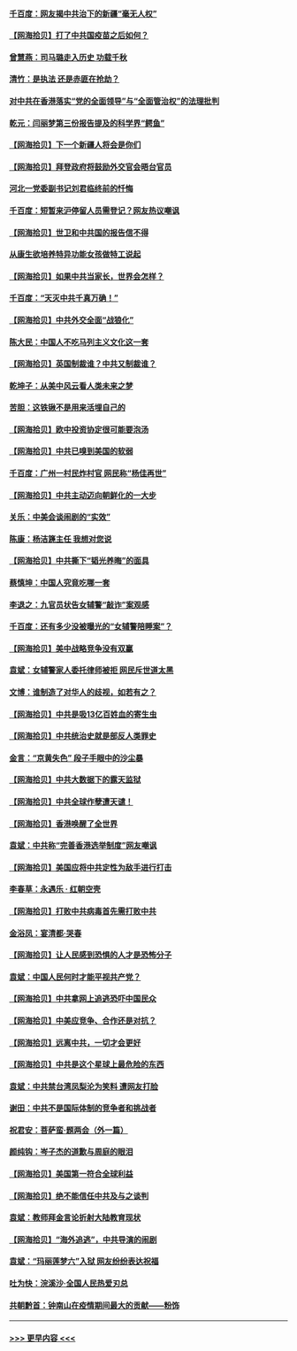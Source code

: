#### [千百度：网友揭中共治下的新疆“毫无人权”](../pages/nsc993/n12858385.md?t=04051601) 
#### [【网海拾贝】打了中共国疫苗之后如何？](../pages/nsc993/n12857866.md?t=04051601) 
#### [曾慧燕：司马璐走入历史 功载千秋](../pages/nsc993/n12856996.md?t=04051601) 
#### [清竹：是执法 还是赤匪在抢劫？](../pages/nsc993/n12856952.md?t=04051601) 
#### [对中共在香港落实“党的全面领导”与“全面管治权”的法理批判](../pages/nsc993/n12856929.md?t=04051601) 
#### [乾元：闫丽梦第三份报告提及的科学界“鳄鱼”](../pages/nsc993/n12855985.md?t=04051601) 
#### [【网海拾贝】下一个新疆人将会是你们](../pages/nsc993/n12855864.md?t=04051601) 
#### [【网海拾贝】拜登政府将鼓励外交官会晤台官员](../pages/nsc993/n12853615.md?t=04051601) 
#### [河北一党委副书记刘君临终前的忏悔](../pages/nsc993/n12849420.md?t=04051601) 
#### [千百度：短暂来沪停留人员需登记？网友热议嘲讽](../pages/nsc993/n12853497.md?t=04051601) 
#### [【网海拾贝】世卫和中共国的报告信不得](../pages/nsc993/n12850902.md?t=04051601) 
#### [从康生欲培养特异功能女孩做特工说起](../pages/nsc993/n12849289.md?t=04051601) 
#### [【网海拾贝】如果中共当家长，世界会怎样？](../pages/nsc993/n12848436.md?t=04051601) 
#### [千百度：“天灭中共千真万确！”](../pages/nsc993/n12845659.md?t=04051601) 
#### [【网海拾贝】中共外交全面“战狼化”](../pages/nsc993/n12845607.md?t=04051601) 
#### [陈大民：中国人不吃马列主义文化这一套](../pages/nsc993/n12842496.md?t=04051601) 
#### [【网海拾贝】英国制裁谁？中共又制裁谁？](../pages/nsc993/n12840909.md?t=04051601) 
#### [乾坤子：从美中风云看人类未来之梦](../pages/nsc993/n12840590.md?t=04051601) 
#### [苦胆：这铁锹不是用来活埋自己的](../pages/nsc993/n12839512.md?t=04051601) 
#### [【网海拾贝】欧中投资协定很可能要泡汤](../pages/nsc993/n12835122.md?t=04051601) 
#### [【网海拾贝】中共已嗅到美国的软弱](../pages/nsc993/n12832411.md?t=04051601) 
#### [千百度：广州一村民炸村官 网民称“杨佳再世”](../pages/nsc993/n12832380.md?t=04051601) 
#### [【网海拾贝】中共主动迈向朝鲜化的一大步](../pages/nsc993/n12829887.md?t=04051601) 
#### [关乐：中美会谈闹剧的“实效”](../pages/nsc993/n12826698.md?t=04051601) 
#### [陈康：杨洁篪主任  我想对您说](../pages/nsc993/n12826609.md?t=04051601) 
#### [【网海拾贝】中共撕下“韬光养晦”的面具](../pages/nsc993/n12826459.md?t=04051601) 
#### [蔡慎坤：中国人究竟吃哪一套](../pages/nsc993/n12826010.md?t=04051601) 
#### [李退之：九官员状告女辅警“敲诈”案观感](../pages/nsc993/n12823984.md?t=04051601) 
#### [千百度：还有多少没被曝光的“女辅警陪睡案”？](../pages/nsc993/n12822136.md?t=04051601) 
#### [【网海拾贝】美中战略竞争没有双赢](../pages/nsc993/n12822105.md?t=04051601) 
#### [袁斌：女辅警家人委托律师被拒 网民斥世道太黑](../pages/nsc993/n12822004.md?t=04051601) 
#### [文博：谁制造了对华人的歧视，如若有之？](../pages/nsc993/n12821635.md?t=04051601) 
#### [【网海拾贝】中共是吸13亿百姓血的寄生虫](../pages/nsc993/n12819191.md?t=04051601) 
#### [【网海拾贝】中共统治史就是部反人类罪史](../pages/nsc993/n12816738.md?t=04051601) 
#### [金言：“京黄失色” 段子手眼中的沙尘暴](../pages/nsc993/n12815700.md?t=04051601) 
#### [【网海拾贝】中共大数据下的露天监狱](../pages/nsc993/n12811075.md?t=04051601) 
#### [【网海拾贝】中共全球作孽遭天谴！](../pages/nsc993/n12810258.md?t=04051601) 
#### [【网海拾贝】香港唤醒了全世界](../pages/nsc993/n12809100.md?t=04051601) 
#### [袁斌：中共称“完善香港选举制度”网友嘲讽](../pages/nsc993/n12808994.md?t=04051601) 
#### [【网海拾贝】美国应将中共定性为敌手进行打击](../pages/nsc993/n12806870.md?t=04051601) 
#### [李春草：永遇乐 · 红朝空壳](../pages/nsc993/n12805365.md?t=04051601) 
#### [【网海拾贝】打败中共病毒首先需打败中共](../pages/nsc993/n12803930.md?t=04051601) 
#### [金浴凤：宴清都‧哭春](../pages/nsc993/n12801601.md?t=04051601) 
#### [【网海拾贝】让人民感到恐惧的人才是恐怖分子](../pages/nsc993/n12799347.md?t=04051601) 
#### [袁斌：中国人民何时才能平视共产党？](../pages/nsc993/n12799306.md?t=04051601) 
#### [【网海拾贝】中共拿网上追逃恐吓中国民众](../pages/nsc993/n12796905.md?t=04051601) 
#### [【网海拾贝】中美应竞争、合作还是对抗？](../pages/nsc993/n12794675.md?t=04051601) 
#### [【网海拾贝】远离中共，一切才会更好](../pages/nsc993/n12793572.md?t=04051601) 
#### [【网海拾贝】中共是这个星球上最危险的东西](../pages/nsc993/n12791400.md?t=04051601) 
#### [袁斌：中共禁台湾凤梨沦为笑料 遭网友打脸](../pages/nsc993/n12791335.md?t=04051601) 
#### [谢田：中共不是国际体制的竞争者和挑战者](../pages/nsc993/n12791212.md?t=04051601) 
#### [祝君安：菩萨蛮·题两会（外一篇）](../pages/nsc993/n12786801.md?t=04051601) 
#### [颜纯钩：岑子杰的道歉与周庭的眼泪](../pages/nsc993/n12786775.md?t=04051601) 
#### [【网海拾贝】美国第一符合全球利益](../pages/nsc993/n12786666.md?t=04051601) 
#### [【网海拾贝】绝不能信任中共及与之谈判](../pages/nsc993/n12784266.md?t=04051601) 
#### [袁斌：教师拜金言论折射大陆教育现状](../pages/nsc993/n12783868.md?t=04051601) 
#### [【网海拾贝】“海外追逃”，中共导演的闹剧](../pages/nsc993/n12781638.md?t=04051601) 
#### [袁斌：“玛丽莲梦六”入狱 网友纷纷表达祝福](../pages/nsc993/n12781432.md?t=04051601) 
#### [吐为快：浣溪沙·全国人民热爱刃总](../pages/nsc993/n12781393.md?t=04051601) 
#### [共朝黔首：钟南山在疫情期间最大的贡献——粉饰](../pages/nsc993/n12781374.md?t=04051601) 

----
#### [ >>> 更早内容 <<< ](../indexes/nsc993-earlier.md)
